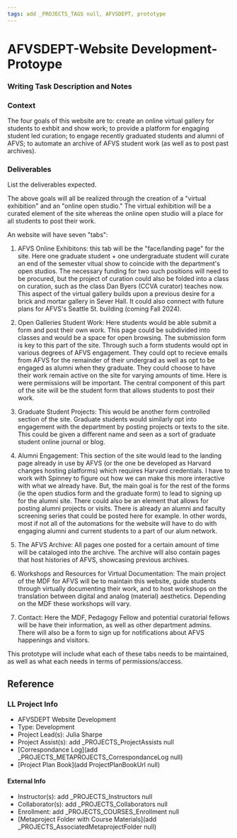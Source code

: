 ```yaml
---
tags: add _PROJECTS_TAGS null, AFVSDEPT, prototype
---
```


# AFVSDEPT-Website Development-Protoype

### Writing Task Description and Notes

### Context


The four goals of this website are to: create an online virtual gallery for students to exhbit and show work; to provide a platform for engaging student led curation; to engage recently graduated students and alumni of AFVS; to automate an archive of AFVS student work (as well as to post past archives).


### Deliverables
List the deliverables expected.

The above goals will all be realized through the creation of a "virtual exhibition" and an "online open studio." The virtual exhibition will be a curated element of the site whereas the online open studio will a place for all students to post their work. 

An website will have seven "tabs": 

1) AFVS Online Exhibitons: this tab will be the "face/landing page" for the site. Here one graduate student + one undergraduate student will curate an end of the semester vitual show to coincide with the department's open studios. The necessary funding for two such positions will need to be procured, but the project of curation could also be folded into a class on curation, such as the class Dan Byers (CCVA curator) teaches now. This aspect of the virtual gallery builds upon a previous desire for a brick and mortar gallery in Sever Hall. It could also connect with future plans for AFVS's Seattle St. building (coming Fall 2024).

2) Open Galleries Student Work: Here students would be able submit a form and post their own work. This page could be subdivided into classes and would be a space for open browsing. The submission form is key to this part of the site. Through such a form students would opt in various degrees of AFVS engagement. They could opt to recieve emails from AFVS for the remainder of their undergrad as well as opt to be engaged as alumni when they graduate. They could choose to have their work remain active on the site for varying amounts of time. Here is were permissions will be important. The central component of this part of the site will be the student form that allows students to post their work.  

3) Graduate Student Projects: This would be another form controlled section of the site. Graduate students would similarly opt into engagement with the department by posting projects or texts to the site. This could be given a different name and seen as a sort of graduate student online journal or blog.

4) Alumni Engagement: This section of the site would lead to the landing page already in use by AFVS (or the one be developed as Harvard changes hosting platforms) which requires Harvard credentials. I have to work with Spinney to figure out how we can make this more interactive with what we already have. But, the main goal is for the rest of the forms (ie the open studios form and the graduate form) to lead to signing up for the alumni site. There could also be an element that allows for posting alumni projects or visits. There is already an alumni and faculty screening series that could be posted here for example. In other words, most if not all of the automations for the website will have to do with engaging alumni and current students to a part of our alum network.  

4) The AFVS Archive: All pages one posted for a certain amount of time will be cataloged into the archive. The archive will also contain pages that host histories of AFVS, showcasing previous archives. 

5) Workshops and Resources for Virtual Documentation: The main project of the MDF for AFVS will be to maintain this website, guide students through virtually documenting their work, and to host workshops on the translation between digital and analog (material) aesthetics. Depending on the MDF these workshops will vary. 

6) Contact: Here the MDF, Pedagogy Fellow and potential curatorial fellows will be have their information, as well as other department admins. There will also be a form to sign up for notifications about AFVS happenings and visitors. 

This prototype will include what each of these tabs needs to be maintained, as well as what each needs in terms of permissions/access.




## Reference
### LL Project Info
* AFVSDEPT Website Development
* Type: Development
* Project Lead(s): Julia  Sharpe
* Project Assist(s): add _PROJECTS_ProjectAssists null
* [Correspondance Log](add _PROJECTS_METAPROJECTS_CorrespondanceLog null)
* [Project Plan Book](add ProjectPlanBookUrl null)

#### External Info
* Instructor(s): add _PROJECTS_Instructors null
* Collaborator(s): add _PROJECTS_Collaborators null
* Enrollment: add _PROJECTS_COURSES_Enrollment null
* [Metaproject Folder with Course Materials](add _PROJECTS_AssociatedMetaprojectFolder null)